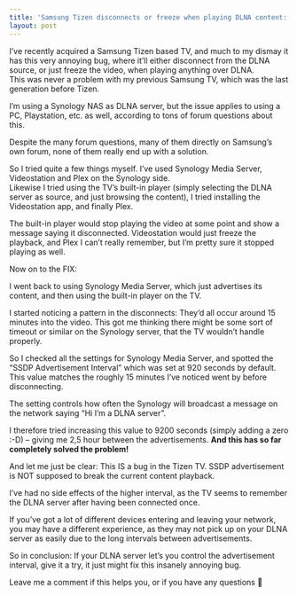 ```yaml
---
title: 'Samsung Tizen disconnects or freeze when playing DLNA content: How to fix'
layout: post
---
```


I’ve recently acquired a Samsung Tizen based TV, and much to my dismay it has this very annoying bug, where it’ll either disconnect from the DLNA source, or just freeze the video, when playing anything over DLNA.  
This was never a problem with my previous Samsung TV, which was the last generation before Tizen.

I’m using a Synology NAS as DLNA server, but the issue applies to using a PC, Playstation, etc. as well, according to tons of forum questions about this.

Despite the many forum questions, many of them directly on Samsung’s own forum, none of them really end up with a solution.

So I tried quite a few things myself. I’ve used Synology Media Server, Videostation and Plex on the Synology side.  
Likewise I tried using the TV’s built-in player (simply selecting the DLNA server as source, and just browsing the content), I tried installing the Videostation app, and finally Plex.

The built-in player would stop playing the video at some point and show a message saying it disconnected. Videostation would just freeze the playback, and Plex I can’t really remember, but I’m pretty sure it stopped playing as well.

Now on to the FIX:

I went back to using Synology Media Server, which just advertises its content, and then using the built-in player on the TV.

I started noticing a pattern in the disconnects: They’d all occur around 15 minutes into the video. This got me thinking there might be some sort of timeout or similar on the Synology server, that the TV wouldn’t handle properly.

So I checked all the settings for Synology Media Server, and spotted the “SSDP Advertisement Interval” which was set at 920 seconds by default. This value matches the roughly 15 minutes I’ve noticed went by before disconnecting.

The setting controls how often the Synology will broadcast a message on the network saying “Hi I’m a DLNA server”.

I therefore tried increasing this value to 9200 seconds (simply adding a zero :-D) – giving me 2,5 hour between the advertisements. **And this has so far completely solved the problem!**

And let me just be clear: This IS a bug in the Tizen TV. SSDP advertisement is NOT supposed to break the current content playback.

I’ve had no side effects of the higher interval, as the TV seems to remember the DLNA server after having been connected once.

If you’ve got a lot of different devices entering and leaving your network, you may have a different experience, as they may not pick up on your DLNA server as easily due to the long intervals between advertisements.

So in conclusion: If your DLNA server let’s you control the advertisement interval, give it a try, it just might fix this insanely annoying bug.

Leave me a comment if this helps you, or if you have any questions 🙂